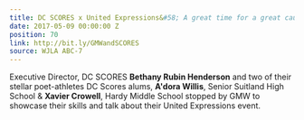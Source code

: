 ```yaml
---
title: DC SCORES x United Expressions&#58; A great time for a great cause
date: 2017-05-09 00:00:00 Z
position: 70
link: http://bit.ly/GMWandSCORES
source: WJLA ABC-7
---
```


Executive Director, DC SCORES **Bethany Rubin Henderson** and two of their stellar poet-athletes DC Scores alums, **A'dora Willis**, Senior Suitland High School & **Xavier Crowell**, Hardy Middle School stopped by GMW to showcase their skills and talk about their United Expressions event.